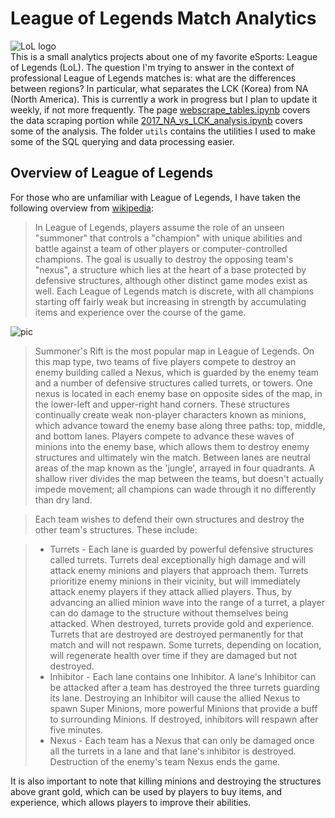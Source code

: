 # League of Legends Match Analytics
![LoL logo](https://upload.wikimedia.org/wikipedia/en/7/77/League_of_Legends_logo.png)  
This is a small analytics projects about one of my favorite eSports: League of Legends (LoL). The question I'm trying to answer in the context of professional League of Legends matches is: what are the differences between regions? In particular, what separates the LCK (Korea) from NA (North America). This is currently a work in progress but I plan to update it weekly, if not more frequently. The page [webscrape_tables.ipynb](https://github.com/bwassie/LoL-match-analytics/blob/master/webscrape_tables.ipynb) covers the data scraping portion while [2017_NA_vs_LCK_analysis.ipynb](https://github.com/bwassie/LoL-match-analytics/blob/master/2017_NA_vs_LCK_analysis.ipynb) covers some of the analysis. The folder `utils` contains the utilities I used to make some of the SQL querying and data processing easier. 

## Overview of League of Legends  
For those who are unfamiliar with League of Legends, I have taken the following overview from [wikipedia](https://en.wikipedia.org/wiki/League_of_Legends):  
>In League of Legends, players assume the role of an unseen "summoner" that controls a "champion" with unique abilities and battle against a team of other players or computer-controlled champions. The goal is usually to destroy the opposing team's "nexus", a structure which lies at the heart of a base protected by defensive structures, although other distinct game modes exist as well. Each League of Legends match is discrete, with all champions starting off fairly weak but increasing in strength by accumulating items and experience over the course of the game.  

![pic](https://upload.wikimedia.org/wikipedia/commons/thumb/d/dc/Map_of_MOBA.svg/600px-Map_of_MOBA.svg.png)  
>Summoner's Rift is the most popular map in League of Legends. On this map type, two teams of five players compete to destroy an enemy building called a Nexus, which is guarded by the enemy team and a number of defensive structures called turrets, or towers. One nexus is located in each enemy base on opposite sides of the map, in the lower-left and upper-right hand corners. These structures continually create weak non-player characters known as minions, which advance toward the enemy base along three paths: top, middle, and bottom lanes. Players compete to advance these waves of minions into the enemy base, which allows them to destroy enemy structures and ultimately win the match. Between lanes are neutral areas of the map known as the 'jungle', arrayed in four quadrants. A shallow river divides the map between the teams, but doesn't actually impede movement; all champions can wade through it no differently than dry land.

>Each team wishes to defend their own structures and destroy the other team's structures. These include:

> - Turrets - Each lane is guarded by powerful defensive structures called turrets. Turrets deal exceptionally high damage and will attack enemy minions and players that approach them. Turrets prioritize enemy minions in their vicinity, but will immediately attack enemy players if they attack allied players. Thus, by advancing an allied minion wave into the range of a turret, a player can do damage to the structure without themselves being attacked. When destroyed, turrets provide gold and experience. Turrets that are destroyed are destroyed permanently for that match and will not respawn. Some turrets, depending on location, will regenerate health over time if they are damaged but not destroyed.  
> - Inhibitor - Each lane contains one Inhibitor. A lane's Inhibitor can be attacked after a team has destroyed the three turrets guarding its lane. Destroying an Inhibitor will cause the allied Nexus to spawn Super Minions, more powerful Minions that provide a buff to surrounding Minions. If destroyed, inhibitors will respawn after five minutes.  
> - Nexus - Each team has a Nexus that can only be damaged once all the turrets in a lane and that lane's inhibitor is destroyed. Destruction of the enemy's team Nexus ends the game.  

It is also important to note that killing minions and destroying the structures above grant gold, which can be used by players to buy items, and experience, which allows players to improve their abilities.